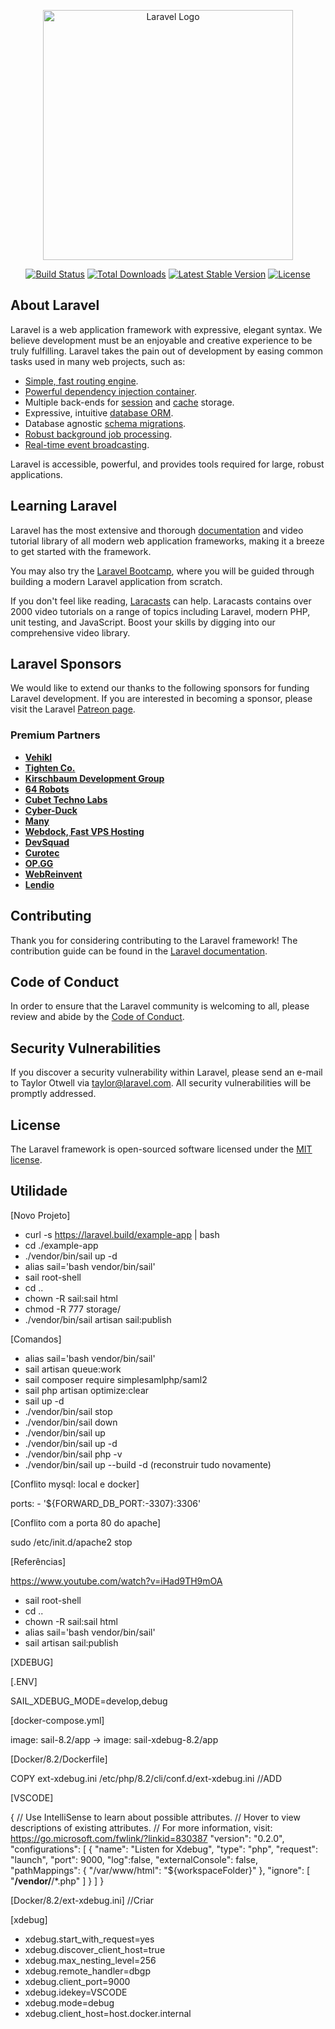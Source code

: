 <p align="center"><a href="https://laravel.com" target="_blank"><img src="https://raw.githubusercontent.com/laravel/art/master/logo-lockup/5%20SVG/2%20CMYK/1%20Full%20Color/laravel-logolockup-cmyk-red.svg" width="400" alt="Laravel Logo"></a></p>

<p align="center">
<a href="https://github.com/laravel/framework/actions"><img src="https://github.com/laravel/framework/workflows/tests/badge.svg" alt="Build Status"></a>
<a href="https://packagist.org/packages/laravel/framework"><img src="https://img.shields.io/packagist/dt/laravel/framework" alt="Total Downloads"></a>
<a href="https://packagist.org/packages/laravel/framework"><img src="https://img.shields.io/packagist/v/laravel/framework" alt="Latest Stable Version"></a>
<a href="https://packagist.org/packages/laravel/framework"><img src="https://img.shields.io/packagist/l/laravel/framework" alt="License"></a>
</p>

## About Laravel

Laravel is a web application framework with expressive, elegant syntax. We believe development must be an enjoyable and creative experience to be truly fulfilling. Laravel takes the pain out of development by easing common tasks used in many web projects, such as:

- [Simple, fast routing engine](https://laravel.com/docs/routing).
- [Powerful dependency injection container](https://laravel.com/docs/container).
- Multiple back-ends for [session](https://laravel.com/docs/session) and [cache](https://laravel.com/docs/cache) storage.
- Expressive, intuitive [database ORM](https://laravel.com/docs/eloquent).
- Database agnostic [schema migrations](https://laravel.com/docs/migrations).
- [Robust background job processing](https://laravel.com/docs/queues).
- [Real-time event broadcasting](https://laravel.com/docs/broadcasting).

Laravel is accessible, powerful, and provides tools required for large, robust applications.

## Learning Laravel

Laravel has the most extensive and thorough [documentation](https://laravel.com/docs) and video tutorial library of all modern web application frameworks, making it a breeze to get started with the framework.

You may also try the [Laravel Bootcamp](https://bootcamp.laravel.com), where you will be guided through building a modern Laravel application from scratch.

If you don't feel like reading, [Laracasts](https://laracasts.com) can help. Laracasts contains over 2000 video tutorials on a range of topics including Laravel, modern PHP, unit testing, and JavaScript. Boost your skills by digging into our comprehensive video library.

## Laravel Sponsors

We would like to extend our thanks to the following sponsors for funding Laravel development. If you are interested in becoming a sponsor, please visit the Laravel [Patreon page](https://patreon.com/taylorotwell).

### Premium Partners

- **[Vehikl](https://vehikl.com/)**
- **[Tighten Co.](https://tighten.co)**
- **[Kirschbaum Development Group](https://kirschbaumdevelopment.com)**
- **[64 Robots](https://64robots.com)**
- **[Cubet Techno Labs](https://cubettech.com)**
- **[Cyber-Duck](https://cyber-duck.co.uk)**
- **[Many](https://www.many.co.uk)**
- **[Webdock, Fast VPS Hosting](https://www.webdock.io/en)**
- **[DevSquad](https://devsquad.com)**
- **[Curotec](https://www.curotec.com/services/technologies/laravel/)**
- **[OP.GG](https://op.gg)**
- **[WebReinvent](https://webreinvent.com/?utm_source=laravel&utm_medium=github&utm_campaign=patreon-sponsors)**
- **[Lendio](https://lendio.com)**

## Contributing

Thank you for considering contributing to the Laravel framework! The contribution guide can be found in the [Laravel documentation](https://laravel.com/docs/contributions).

## Code of Conduct

In order to ensure that the Laravel community is welcoming to all, please review and abide by the [Code of Conduct](https://laravel.com/docs/contributions#code-of-conduct).

## Security Vulnerabilities

If you discover a security vulnerability within Laravel, please send an e-mail to Taylor Otwell via [taylor@laravel.com](mailto:taylor@laravel.com). All security vulnerabilities will be promptly addressed.

## License

The Laravel framework is open-sourced software licensed under the [MIT license](https://opensource.org/licenses/MIT).

## Utilidade

[Novo Projeto]

- curl -s https://laravel.build/example-app | bash
- cd ./example-app
- ./vendor/bin/sail up -d
- alias sail='bash vendor/bin/sail'
- sail root-shell
- cd ..
- chown -R sail:sail html
- chmod -R 777 storage/
- ./vendor/bin/sail artisan sail:publish

[Comandos]

- alias sail='bash vendor/bin/sail'
- sail artisan queue:work
- sail composer require simplesamlphp/saml2
- sail php artisan optimize:clear
- sail up -d
- ./vendor/bin/sail stop
- ./vendor/bin/sail down
- ./vendor/bin/sail up
- ./vendor/bin/sail up -d
- ./vendor/bin/sail php -v
- ./vendor/bin/sail up --build -d (reconstruir tudo novamente)

[Conflito mysql: local e docker]

 ports:
    - '${FORWARD_DB_PORT:-3307}:3306'

[Conflito com a porta 80 do apache]

sudo /etc/init.d/apache2 stop

[Referências]

https://www.youtube.com/watch?v=iHad9TH9mOA

- sail root-shell
- cd ..
- chown -R sail:sail html
- alias sail='bash vendor/bin/sail'
- sail artisan sail:publish

[XDEBUG]

[.ENV]

SAIL_XDEBUG_MODE=develop,debug

[docker-compose.yml]

image: sail-8.2/app -> image: sail-xdebug-8.2/app

[Docker/8.2/Dockerfile]

COPY ext-xdebug.ini /etc/php/8.2/cli/conf.d/ext-xdebug.ini //ADD

[VSCODE]

{
    // Use IntelliSense to learn about possible attributes.
    // Hover to view descriptions of existing attributes.
    // For more information, visit: https://go.microsoft.com/fwlink/?linkid=830387
    "version": "0.2.0",
    "configurations": [
        {
            "name": "Listen for Xdebug",
            "type": "php",
            "request": "launch",
            "port": 9000,
            "log":false,
            "externalConsole": false,
            "pathMappings": {
                "/var/www/html": "${workspaceFolder}"
            },
            "ignore": [
                "**/vendor/**/*.php"
            ]
        }
    ]
}

[Docker/8.2/ext-xdebug.ini] //Criar

[xdebug]
- xdebug.start_with_request=yes
- xdebug.discover_client_host=true
- xdebug.max_nesting_level=256
- xdebug.remote_handler=dbgp
- xdebug.client_port=9000
- xdebug.idekey=VSCODE
- xdebug.mode=debug
- xdebug.client_host=host.docker.internal
